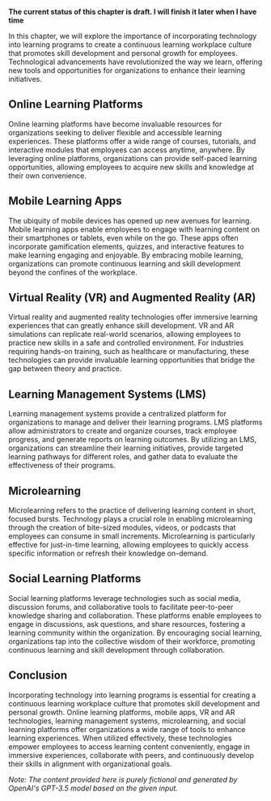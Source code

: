 **The current status of this chapter is draft. I will finish it later when I have time**

In this chapter, we will explore the importance of incorporating technology into learning programs to create a continuous learning workplace culture that promotes skill development and personal growth for employees. Technological advancements have revolutionized the way we learn, offering new tools and opportunities for organizations to enhance their learning initiatives.

Online Learning Platforms
-------------------------

Online learning platforms have become invaluable resources for organizations seeking to deliver flexible and accessible learning experiences. These platforms offer a wide range of courses, tutorials, and interactive modules that employees can access anytime, anywhere. By leveraging online platforms, organizations can provide self-paced learning opportunities, allowing employees to acquire new skills and knowledge at their own convenience.

Mobile Learning Apps
--------------------

The ubiquity of mobile devices has opened up new avenues for learning. Mobile learning apps enable employees to engage with learning content on their smartphones or tablets, even while on the go. These apps often incorporate gamification elements, quizzes, and interactive features to make learning engaging and enjoyable. By embracing mobile learning, organizations can promote continuous learning and skill development beyond the confines of the workplace.

Virtual Reality (VR) and Augmented Reality (AR)
-----------------------------------------------

Virtual reality and augmented reality technologies offer immersive learning experiences that can greatly enhance skill development. VR and AR simulations can replicate real-world scenarios, allowing employees to practice new skills in a safe and controlled environment. For industries requiring hands-on training, such as healthcare or manufacturing, these technologies can provide invaluable learning opportunities that bridge the gap between theory and practice.

Learning Management Systems (LMS)
---------------------------------

Learning management systems provide a centralized platform for organizations to manage and deliver their learning programs. LMS platforms allow administrators to create and organize courses, track employee progress, and generate reports on learning outcomes. By utilizing an LMS, organizations can streamline their learning initiatives, provide targeted learning pathways for different roles, and gather data to evaluate the effectiveness of their programs.

Microlearning
-------------

Microlearning refers to the practice of delivering learning content in short, focused bursts. Technology plays a crucial role in enabling microlearning through the creation of bite-sized modules, videos, or podcasts that employees can consume in small increments. Microlearning is particularly effective for just-in-time learning, allowing employees to quickly access specific information or refresh their knowledge on-demand.

Social Learning Platforms
-------------------------

Social learning platforms leverage technologies such as social media, discussion forums, and collaborative tools to facilitate peer-to-peer knowledge sharing and collaboration. These platforms enable employees to engage in discussions, ask questions, and share resources, fostering a learning community within the organization. By encouraging social learning, organizations tap into the collective wisdom of their workforce, promoting continuous learning and skill development through collaboration.

Conclusion
----------

Incorporating technology into learning programs is essential for creating a continuous learning workplace culture that promotes skill development and personal growth. Online learning platforms, mobile apps, VR and AR technologies, learning management systems, microlearning, and social learning platforms offer organizations a wide range of tools to enhance learning experiences. When utilized effectively, these technologies empower employees to access learning content conveniently, engage in immersive experiences, collaborate with peers, and continuously develop their skills in alignment with organizational goals.

*Note: The content provided here is purely fictional and generated by OpenAI's GPT-3.5 model based on the given input.*
